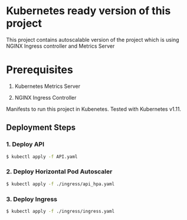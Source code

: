 # Kubernetes ready version of this project #
This project contains autoscalable version of the project which is using NGINX Ingress controller and Metrics Server
# Prerequisites

1. Kubernetes Metrics Server

2. NGINX Ingress Controller


Manifests to run this project in Kubenetes. Tested with Kubernetes v1.11.

## Deployment Steps ##

### 1. Deploy API ###

```bash
$ kubectl apply -f API.yaml
```

### 2. Deploy Horizontal Pod Autoscaler ###

```bash
$ kubectl apply -f ./ingress/api_hpa.yaml
```
### 3. Deploy Ingress ###

```bash
$ kubectl apply -f ./ingress/ingress.yaml
```
